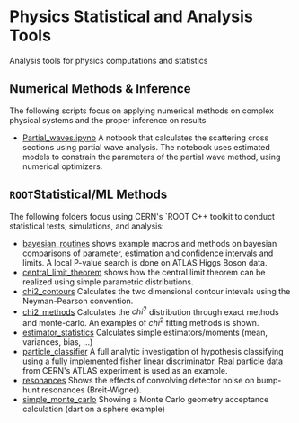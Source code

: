 # Physics Statistical and Analysis Tools

Analysis tools for physics computations and statistics

## Numerical Methods & Inference
The following scripts focus on applying numerical methods on complex physical systems and the proper inference on results
- [Partial_waves.ipynb](Partial_waves.ipynb) A notbook that calculates the scattering cross sections using partial wave analysis. The notebook uses estimated models to constrain the parameters of the partial wave method, using numerical optimizers.

## `ROOT`Statistical/ML Methods

The following folders focus using CERN's `ROOT C++ toolkit to conduct statistical tests, simulations, and analysis:

- [bayesian_routines](bayesian_routines/) shows example macros and methods on bayesian comparisons of parameter,
estimation and confidence intervals and limits. A local P-value search is done on ATLAS Higgs Boson data.
- [central_limit_theorem](central_limit_theorem/) shows how the central limit theorem can be realized using simple
parametric distributions.
- [chi2_contours](chi2_contours/) Calculates the two dimensional contour intevals using the Neyman-Pearson convention.
- [chi2_methods](chi2_methods/) Calculates the $chi^2$ distribution through exact methods and monte-carlo. An examples of $chi^2$ fitting methods is shown.
- [estimator_statistics](estimator_statistics/) Calculates simple estimators/moments (mean, variances, bias, ...)
- [particle_classifier](particle_classifier/) A full analytic investigation of hypothesis classifying using a fully implemented fisher linear discriminator. Real particle data from CERN's ATLAS experiment is used as an example.
- [resonances](resonances/) Shows the effects of convolving detector noise on bump-hunt resonances (Breit-Wigner).
- [simple_monte_carlo](simple_monte_carlo/) Showing a Monte Carlo geometry acceptance calculation (dart on a sphere example)

